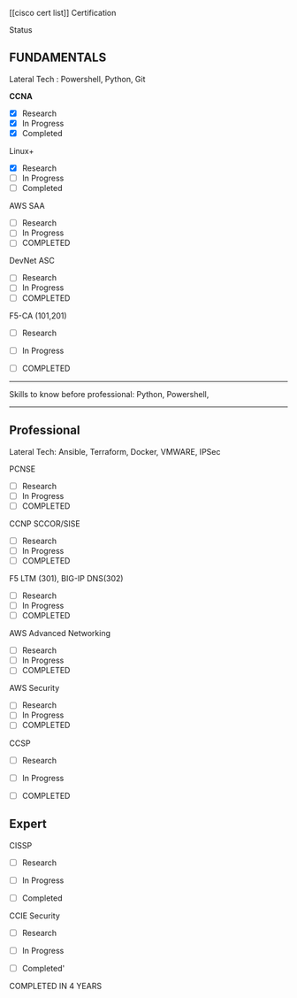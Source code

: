
[[cisco cert list]]
Certification

Status

## FUNDAMENTALS

Lateral Tech : Powershell, Python, Git

**CCNA**

- [x] Research
- [x] In Progress
- [x] Completed

Linux+
- [x] Research
- [ ] In Progress
- [ ] Completed

AWS SAA
- [ ] Research
- [ ] In Progress
- [ ] COMPLETED 

DevNet ASC
- [ ] Research
- [ ] In Progress
- [ ] COMPLETED 

F5-CA (101,201)
- [ ] Research
- [ ] In Progress
- [ ] COMPLETED 


--- 




Skills to know before professional: Python, Powershell, 

---

## Professional

Lateral Tech: Ansible, Terraform, Docker, VMWARE, IPSec

PCNSE
- [ ] Research
- [ ] In Progress
- [ ] COMPLETED 

CCNP SCCOR/SISE
- [ ] Research
- [ ] In Progress
- [ ] COMPLETED 

F5 LTM (301), BIG-IP DNS(302)
- [ ] Research
- [ ] In Progress
- [ ] COMPLETED 

AWS Advanced Networking
- [ ] Research
- [ ] In Progress
- [ ] COMPLETED 

AWS Security
- [ ] Research
- [ ] In Progress
- [ ] COMPLETED 

CCSP
- [ ] Research
- [ ] In Progress
- [ ] COMPLETED 


## Expert

CISSP
- [ ] Research
- [ ] In Progress
- [ ] Completed


CCIE Security

- [ ] Research
- [ ] In Progress
- [ ] Completed'




COMPLETED IN 4 YEARS



